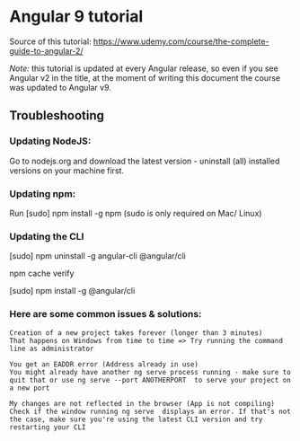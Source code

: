 # Angular 9 tutorial

Source of this tutorial: https://www.udemy.com/course/the-complete-guide-to-angular-2/

*Note:* this tutorial is updated at every Angular release, so even if you see Angular v2 in the title, at the moment of writing this document the course was updated to Angular v9.

## Troubleshooting

### Updating NodeJS:

Go to nodejs.org and download the latest version - uninstall (all) installed versions on your machine first.

### Updating npm:

Run [sudo] npm install -g npm  (sudo  is only required on Mac/ Linux)

### Updating the CLI

[sudo] npm uninstall -g angular-cli @angular/cli 

npm cache verify 

[sudo] npm install -g @angular/cli 

### Here are some common issues & solutions:

    Creation of a new project takes forever (longer than 3 minutes)
    That happens on Windows from time to time => Try running the command line as administrator

    You get an EADDR error (Address already in use)
    You might already have another ng serve process running - make sure to quit that or use ng serve --port ANOTHERPORT  to serve your project on a new port

    My changes are not reflected in the browser (App is not compiling)
    Check if the window running ng serve  displays an error. If that's not the case, make sure you're using the latest CLI version and try restarting your CLI
